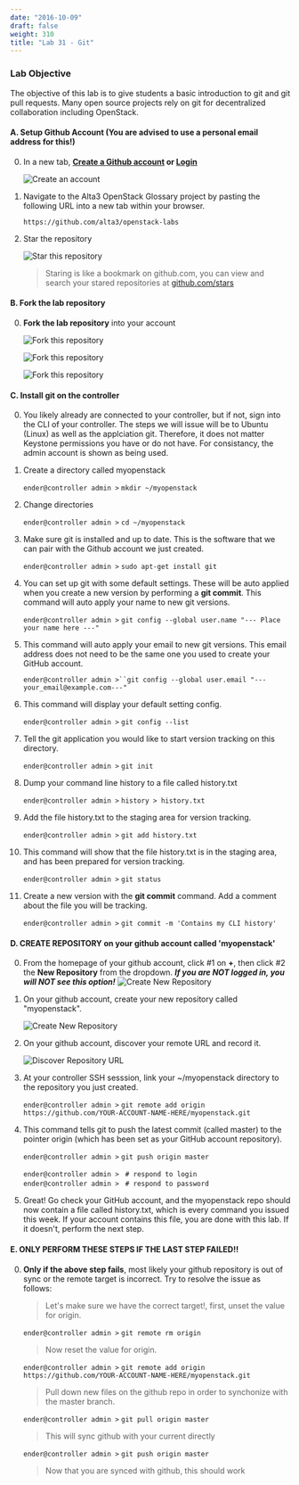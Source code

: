 ```yaml
---
date: "2016-10-09"
draft: false
weight: 310 
title: "Lab 31 - Git"
---
```


### Lab Objective

The objective of this lab is to give students a basic introduction to git and git pull requests.  Many open source projects rely on git for decentralized collaboration including OpenStack.

#### A. Setup Github Account (You are advised to use a personal email address for this!)

0. In a new tab, **[Create a Github account](https://github.com/join) or [Login](https://github.com/login)**

    ![Create an account](https://i.imgur.com/uTDaD5s.png)

0. Navigate to the Alta3 OpenStack Glossary project by pasting the following URL into a new tab within your browser.

    `https://github.com/alta3/openstack-labs`      

0. Star the repository

    ![Star this repository](https://i.imgur.com/LLAQVg7.png)

    > Staring is like a bookmark on github.com,  you can view and search your stared repositories at [github.com/stars](github.com/stars)

#### B. Fork the lab repository

0. **Fork the lab repository** into your account

    ![Fork this repository](https://i.imgur.com/JJc2Dht.png)

    ![Fork this repository](https://i.imgur.com/S9iDb2e.png)

    ![Fork this repository](https://i.imgur.com/Ro71WF6.png)

#### C. Install git on the controller

0. You likely already are connected to your controller, but if not, sign into the CLI of your controller. The steps we will issue will be to Ubuntu (Linux) as well as the applciation git. Therefore, it does not matter Keystone permissions you have or do not have. For consistancy, the admin account is shown as being used.

0. Create a directory called myopenstack

    `ender@controller admin >` `mkdir ~/myopenstack`

0. Change directories

    `ender@controller admin >` `cd ~/myopenstack`

0. Make sure git is installed and up to date. This is the software that we can pair with the Github account we just created.

    `ender@controller admin >` `sudo apt-get install git`

0. You can set up git with some default settings. These will be auto applied when you create a new version by performing a **git commit**. This command will auto apply your name to new git versions.

    `ender@controller admin >` `git config --global user.name "--- Place your name here ---"`

0. This command will auto apply your email to new git versions. This email address does not need to be the same one you used to create your GitHub account.

    `ender@controller admin >``git config --global user.email "---your_email@example.com---"`

0. This command will display your default setting config.

    `ender@controller admin >` `git config --list`

0. Tell the git application you would like to start version tracking on this directory.

    `ender@controller admin >` `git init`

0. Dump your command line history to a file called history.txt

    `ender@controller admin >` `history > history.txt`
    
0. Add the file history.txt to the staging area for version tracking.
    
    `ender@controller admin >` `git add history.txt`
    
0. This command will show that the file history.txt is in the staging area, and has been prepared for version tracking.

    `ender@controller admin >` `git status`
    
0. Create a new version with the **git commit** command. Add a comment about the file you will be tracking.

    `ender@controller admin >` `git commit -m 'Contains my CLI history'`

#### D. CREATE REPOSITORY on your github account called 'myopenstack'

0. From the homepage of your github account, click #1 on **+**, then click #2 the **New Repository** from the dropdown. ***If you are NOT logged in, you will NOT see this option!***
    ![Create New Repository](https://i.imgur.com/t4EBwol.png)

0. On your github account, create your new repository called "myopenstack".
 
    ![Create New Repository](https://i.imgur.com/VbWc0uW.png)

0. On your github account, discover your remote URL and record it.

    ![Discover Repository URL](https://i.imgur.com/5vA6Fag.png)

0. At your controller SSH sesssion, link your ~/myopenstack directory to the repository you just created.

    `ender@controller admin >` `git remote add origin https://github.com/YOUR-ACCOUNT-NAME-HERE/myopenstack.git`

0. This command tells git to push the latest commit (called master) to the pointer origin (which has been set as your GitHub account repository).

    `ender@controller admin >` `git push origin master`

    `ender@controller admin >` ` # respond to login`  
    `ender@controller admin >` ` # respond to password`

0. Great! Go check your GitHub account, and the myopenstack repo should now contain a file called history.txt, which is every command you issued this week. If your account contains this file, you are done with this lab. If it doesn't, perform the next step.

#### E. ONLY PERFORM THESE STEPS IF THE LAST STEP FAILED!!

0. **Only if the above step fails**, most likely your github repository is out of sync or the remote target is incorrect. Try to resolve the issue as follows:

    > Let's make sure we have the correct target!, first, unset the value for origin.  

    `ender@controller admin >` `git remote rm origin`
    
    > Now reset the value for origin.

    `ender@controller admin >` `git remote add origin https://github.com/YOUR-ACCOUNT-NAME-HERE/myopenstack.git`  

    > Pull down new files on the github repo in order to synchonize with the master branch.  

    `ender@controller admin >` `git pull origin master`

    > This will sync github with your current directly

    `ender@controller admin >` `git push origin master`

    > Now that you are synced with github, this should work
